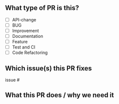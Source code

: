 ## What type of PR is this?

- [ ] API-change
- [ ] BUG
- [ ] Improvement
- [ ] Documentation
- [ ] Feature
- [ ] Test and CI
- [ ] Code Refactoring

## Which issue(s) this PR fixes

issue #

## What this PR does / why we need it
